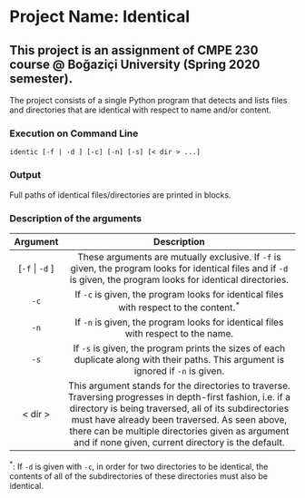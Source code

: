# Project Name: Identical
## This project is an assignment of CMPE 230 course @ Boğaziçi University (Spring 2020 semester).
The project consists of a single Python program that detects and lists files and directories that are identical with respect to name and/or content.

### Execution on Command Line
```identic [-f | -d ] [-c] [-n] [-s] [< dir > ...]```

### Output
Full paths of identical files/directories are printed in blocks.

### Description of the arguments
| Argument | Description |
|:------:|:-----:|
|[`-f` \| `-d` ]|These arguments are mutually exclusive. If `-f` is given, the program looks for identical files and if `-d` is given, the program looks for identical directories.|
|`-c`|If `-c` is given, the program looks for identical files with respect to the content.<sup>*</sup>|
|`-n`|If `-n` is given, the program looks for identical files with respect to the name.|
|`-s`|If `-s` is given, the program prints the sizes of each duplicate along with their paths. This argument is ignored if `-n` is given.|
| < dir > |This argument stands for the directories to traverse. Traversing progresses in depth-first fashion, i.e. if a directory is being traversed, all of its subdirectories must have already been traversed. As seen above, there can be multiple directories given as argument and if none given, current directory is the default.|

<sup>*</sup>: If `-d` is given with `-c`, in order for two directories to be identical, the contents of all of the subdirectories of these directories must also be identical.
